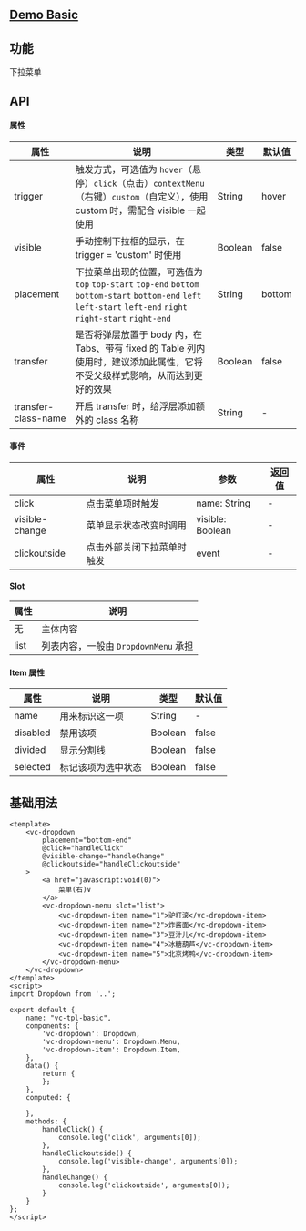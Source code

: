 ## [Demo Basic](https://wya-team.github.io/wya-vc/dist/web/dropdown/basic.html)
## 功能
下拉菜单

## API

#### 属性

属性 | 说明 | 类型 | 默认值
---|---|---|---
trigger | 触发方式，可选值为 `hover`（悬停）`click`（点击）`contextMenu`（右键）`custom`（自定义），使用 custom 时，需配合 visible 一起使用 | String | hover
visible | 手动控制下拉框的显示，在 trigger = 'custom' 时使用 | Boolean | false
placement |  下拉菜单出现的位置，可选值为`top` `top-start` `top-end` `bottom` `bottom-start` `bottom-end` `left` `left-start` `left-end` `right` `right-start` `right-end` |  String  |  bottom 
transfer | 是否将弹层放置于 body 内，在 Tabs、带有 fixed 的 Table 列内使用时，建议添加此属性，它将不受父级样式影响，从而达到更好的效果 | Boolean | false
transfer-class-name  | 开启 transfer 时，给浮层添加额外的 class 名称 | String | -


#### 事件

属性 | 说明 | 参数 | 返回值
---|---|---|---
click | 点击菜单项时触发 | name: String | -
visible-change | 菜单显示状态改变时调用 | visible: Boolean | -
clickoutside | 点击外部关闭下拉菜单时触发 | event | -

#### Slot

属性 | 说明
---|---
无|主体内容
list|列表内容，一般由 `DropdownMenu` 承担

#### Item 属性

属性 | 说明 | 类型 | 默认值
---|---|---|---
name | 用来标识这一项 | String | -
disabled | 禁用该项 | Boolean | false
divided | 显示分割线 | Boolean | false
selected | 标记该项为选中状态 | Boolean | false


## 基础用法

```vue
<template>
	<vc-dropdown 
		placement="bottom-end"
		@click="handleClick"
		@visible-change="handleChange"
		@clickoutside="handleClickoutside"
	>
		<a href="javascript:void(0)">
			菜单(右)∨
		</a>
		<vc-dropdown-menu slot="list">
			<vc-dropdown-item name="1">驴打滚</vc-dropdown-item>
			<vc-dropdown-item name="2">炸酱面</vc-dropdown-item>
			<vc-dropdown-item name="3">豆汁儿</vc-dropdown-item>
			<vc-dropdown-item name="4">冰糖葫芦</vc-dropdown-item>
			<vc-dropdown-item name="5">北京烤鸭</vc-dropdown-item>
		</vc-dropdown-menu>
	</vc-dropdown>
</template>
<script>
import Dropdown from '..';

export default {
	name: "vc-tpl-basic",
	components: {
		'vc-dropdown': Dropdown,
		'vc-dropdown-menu': Dropdown.Menu,
		'vc-dropdown-item': Dropdown.Item,
	},
	data() {
		return {
		};
	},
	computed: {
		
	},
	methods: {
		handleClick() {
			console.log('click', arguments[0]);
		},
		handleClickoutside() {
			console.log('visible-change', arguments[0]);
		},
		handleChange() {
			console.log('clickoutside', arguments[0]);
		}
	}
};
</script>

```